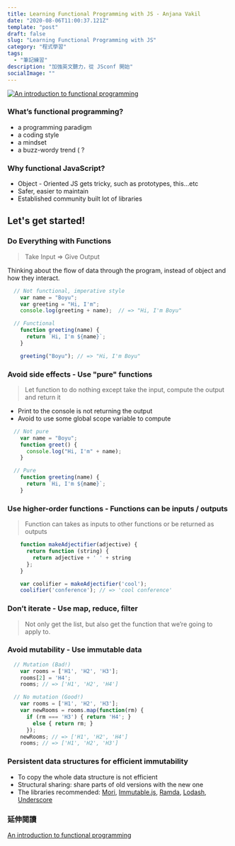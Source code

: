 ```yaml
---
title: Learning Functional Programming with JS - Anjana Vakil
date: "2020-08-06T11:00:37.121Z"
template: "post"
draft: false
slug: "Learning Functional Programming with JS"
category: "程式學習"
tags:
  - "筆記練習"
description: "加強英文聽力，從 JSconf 開始"
socialImage: ""
---
```



[![An introduction to functional programming](https://i.imgur.com/Fz3rVsE.jpg)](http://www.youtube.com/watch?v=e-5obm1G_FY "An introduction to functional programming")

### What’s functional programming?
- a programming paradigm
- a coding style
- a mindset
- a buzz-wordy trend ( ?

### Why functional JavaScript?
- Object - Oriented JS gets tricky, such as prototypes, this…etc
- Safer, easier to maintain
- Established community built lot of libraries

## Let's get started!
### Do Everything with Functions  
> Take Input => Give Output  

Thinking about the flow of data through the program, instead of object and how they interact.

```javascript
  // Not functional, imperative style
    var name = "Boyu";
    var greeting = "Hi, I'm";
    console.log(greeting + name);  // => "Hi, I'm Boyu"

  // Functional
    function greeting(name) {
      return `Hi, I'm ${name}`;
    }

    greeting("Boyu"); // => "Hi, I'm Boyu"
```
### Avoid side effects - Use "pure" functions
> Let function to do nothing except take the input, compute the output and return it
- Print to the console is not returning the output
- Avoid to use some global scope variable to compute

```javascript
  // Not pure
    var name = "Boyu";
    function greet() {
      console.log("Hi, I'm" + name);
    }

  // Pure
    function greeting(name) {
      return `Hi, I'm ${name}`;
    }
```

### Use higher-order functions - Functions can be inputs / outputs
> Function can takes as inputs to other functions or be returned as outputs

```javascript
    function makeAdjectifier(adjective) {
      return function (string) {
        return adjective + ' ' + string
      };
    }

    var coolifier = makeAdjectifier('cool');
    coolifier('conference'); // => 'cool conference'
```

### Don’t iterate - Use map, reduce, filter
> Not only get the list, but also get the function that we’re going to apply to.

### Avoid mutability - Use immutable data
```javascript
  // Mutation (Bad!)
    var rooms = ['H1', 'H2', 'H3'];
    rooms[2] = 'H4';
    rooms; // => ['H1', 'H2', 'H4']

  // No mutation (Good!)
    var rooms = ['H1', 'H2', 'H3'];
    var newRooms = rooms.map(function(rm) {
      if (rm === 'H3') { return 'H4'; }
        else { return rm; }
      });
    newRooms; // => ['H1', 'H2', 'H4'] 
    rooms; // => ['H1', 'H2', 'H3']   
```

### Persistent data structures for efficient immutability
- To copy the whole data structure is not efficient
- Structural sharing: share parts of old versions with the new one
- The libraries recommended: [Mori](https://swannodette.github.io/mori/), [Immutable.js](https://immutable-js.github.io/immutable-js/), [Ramda](https://ramdajs.com/), [Lodash](https://lodash.com/), [Underscore](https://underscorejs.org/)

### 延伸閱讀
[An introduction to functional programming](https://codewords.recurse.com/issues/one/an-introduction-to-functional-programming)  

